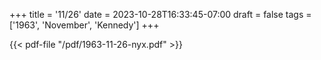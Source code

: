 +++
title = '11/26'
date = 2023-10-28T16:33:45-07:00
draft = false
tags = ['1963', 'November', 'Kennedy']
+++

{{< pdf-file "/pdf/1963-11-26-nyx.pdf" >}}
